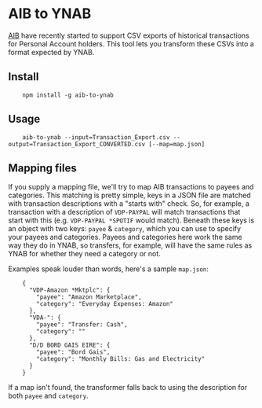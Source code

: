 # AIB to YNAB

[AIB](https://personal.aib.ie/) have recently started to support CSV exports of historical transactions for Personal Account holders. This tool lets you transform these CSVs into a format expected by YNAB.

## Install

		npm install -g aib-to-ynab

## Usage

		aib-to-ynab --input=Transaction_Export.csv --output=Transaction_Export_CONVERTED.csv [--map=map.json]

## Mapping files
If you supply a mapping file, we'll try to map AIB transactions to payees and categories. This matching is pretty simple, keys in a JSON file are matched with transaction descriptions with a "starts with" check. So, for example, a transaction with a description of `VDP-PAYPAL` will match transactions that start with this (e.g. `VDP-PAYPAL *SPOTIF` would match). Beneath these keys is an object with two keys: `payee` & `category`, which you can use to specify your payees and categories. Payees and categories here work the same way they do in YNAB, so transfers, for example, will have the same rules as YNAB for whether they need a category or not.

Examples speak louder than words, here's a sample `map.json`:

		{
		  "VDP-Amazon *Mktplc": {
		    "payee": "Amazon Marketplace",
		    "category": "Everyday Expenses: Amazon"
		  },
		  "VDA-": {
		    "payee": "Transfer: Cash",
		    "category": ""
		  },
		  "D/D BORD GAIS EIRE": {
		    "payee": "Bord Gais",
		    "category": "Monthly Bills: Gas and Electricity"
		  }
		}

If a map isn't found, the transformer falls back to using the description for both `payee` and `category`.
